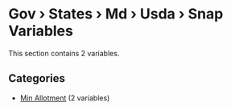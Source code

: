 # Gov › States › Md › Usda › Snap Variables

This section contains 2 variables.

## Categories

- [Min Allotment](min_allotment/index.md) (2 variables)
